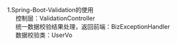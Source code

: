 1.Spring-Boot-Validation的使用<br>
&nbsp;&nbsp;&nbsp;&nbsp;
控制层：ValidationController<br>
&nbsp;&nbsp;&nbsp;&nbsp;
统一数据校验结果处理，返回前端：BizExceptionHandler<br>
&nbsp;&nbsp;&nbsp;&nbsp;
数据校验类：UserVo